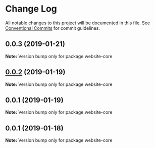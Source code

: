# Change Log

All notable changes to this project will be documented in this file.
See [Conventional Commits](https://conventionalcommits.org) for commit guidelines.

## 0.0.3 (2019-01-21)

**Note:** Version bump only for package website-core





## [0.0.2](https://github.com/nathanvale/form-foundations/compare/website-core@0.0.1...website-core@0.0.2) (2019-01-19)

**Note:** Version bump only for package website-core





## 0.0.1 (2019-01-19)

**Note:** Version bump only for package website-core





## 0.0.1 (2019-01-18)

**Note:** Version bump only for package website-core
